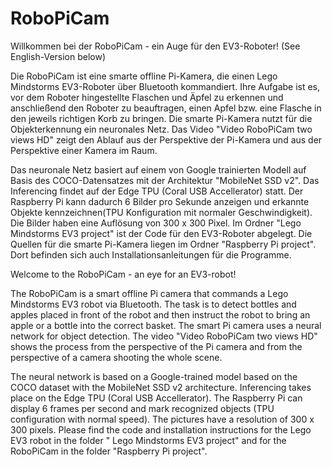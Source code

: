 # RoboPiCam

Willkommen bei der RoboPiCam - ein Auge für den EV3-Roboter! (See English-Version below)

Die RoboPiCam ist eine smarte offline Pi-Kamera, die einen Lego Mindstorms EV3-Roboter über Bluetooth kommandiert. Ihre Aufgabe ist es, vor dem Roboter hingestellte Flaschen und Äpfel zu erkennen und anschließend den Roboter zu beauftragen, einen Apfel bzw. eine Flasche in den jeweils richtigen Korb zu bringen. Die smarte Pi-Kamera nutzt für die Objekterkennung ein neuronales Netz. Das Video "Video RoboPiCam two views HD" zeigt den Ablauf aus der Perspektive der Pi-Kamera und aus der Perspektive einer Kamera im Raum. 

Das neuronale Netz basiert auf einem von Google trainierten Modell auf Basis des COCO-Datensatzes mit der Architektur "MobileNet SSD v2". Das Inferencing findet auf der Edge TPU (Coral USB Accellerator) statt. Der Raspberry Pi kann dadurch 6 Bilder pro Sekunde anzeigen und erkannte Objekte kennzeichnen(TPU Konfiguration mit normaler Geschwindigkeit). Die Bilder haben eine Auflösung von 300 x 300 Pixel. 
Im Ordner "Lego Mindstorms EV3 project" ist der Code für den EV3-Roboter abgelegt. Die Quellen für die smarte Pi-Kamera liegen im Ordner "Raspberry Pi project". Dort befinden sich auch Installationsanleitungen für die Programme.

Welcome to the RoboPiCam - an eye for an EV3-robot!

The RoboPiCam is a smart offline Pi camera that commands a Lego Mindstorms EV3 robot via Bluetooth. The task is to detect bottles and apples placed in front of the robot and then instruct the robot to bring an apple or a bottle into the correct basket. The smart Pi camera uses a neural network for object detection. The video "Video RoboPiCam two views HD" shows the process from the perspective of the Pi camera and from the perspective of a camera shooting the whole scene.

The neural network is based on a Google-trained model based on the COCO dataset with the MobileNet SSD v2 architecture. Inferencing takes place on the Edge TPU (Coral USB Accellerator). The Raspberry Pi can display 6 frames per second and mark recognized objects (TPU configuration with normal speed). The pictures have a resolution of 300 x 300 pixels.
Please find the code and installation instructions for the Lego EV3 robot in the folder " Lego Mindstorms EV3 project" and for the RoboPiCam in the folder "Raspberry Pi project".
